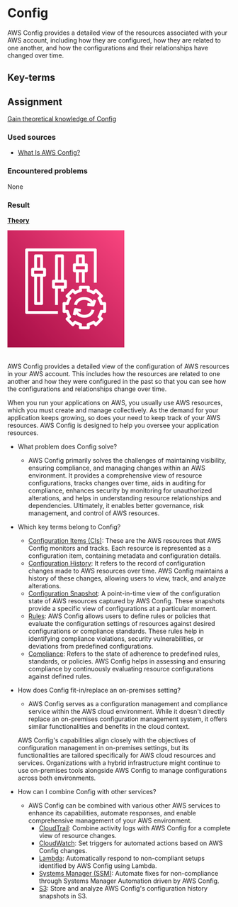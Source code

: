 # Config

AWS Config provides a detailed view of the resources associated with your AWS account, including how they are configured, how they are related to one another, and how the configurations and their relationships have changed over time.

## Key-terms


## Assignment

<ins>Gain theoretical knowledge of Config</ins>

### Used sources
- [What Is AWS Config?](https://docs.aws.amazon.com/config/latest/developerguide/WhatIsConfig.html)

### Encountered problems
None

### Result

**<ins>Theory</ins>**

![Config](/06_AWS_3/includes/09_config1.png)<br><br>

AWS Config provides a detailed view of the configuration of AWS resources in your AWS account. This includes how the resources are related to one another and how they were configured in the past so that you can see how the configurations and relationships change over time.

When you run your applications on AWS, you usually use AWS resources, which you must create and manage collectively. As the demand for your application keeps growing, so does your need to keep track of your AWS resources. AWS Config is designed to help you oversee your application resources.

- What problem does Config solve?
    - AWS Config primarily solves the challenges of maintaining visibility, ensuring compliance, and managing changes within an AWS environment. It provides a comprehensive view of resource configurations, tracks changes over time, aids in auditing for compliance, enhances security by monitoring for unauthorized alterations, and helps in understanding resource relationships and dependencies. Ultimately, it enables better governance, risk management, and control of AWS resources.

- Which key terms belong to Config?
    - <ins>Configuration Items (CIs)</ins>: These are the AWS resources that AWS Config monitors and tracks. Each resource is represented as a configuration item, containing metadata and configuration details. 
    - <ins>Configuration History</ins>: It refers to the record of configuration changes made to AWS resources over time. AWS Config maintains a history of these changes, allowing users to view, track, and analyze alterations.
    - <ins>Configuration Snapshot</ins>: A point-in-time view of the configuration state of AWS resources captured by AWS Config. These snapshots provide a specific view of configurations at a particular moment. 
    - <ins>Rules</ins>: AWS Config allows users to define rules or policies that evaluate the configuration settings of resources against desired configurations or compliance standards. These rules help in identifying compliance violations, security vulnerabilities, or deviations from predefined configurations. 
    - <ins>Compliance</ins>: Refers to the state of adherence to predefined rules, standards, or policies. AWS Config helps in assessing and ensuring compliance by continuously evaluating resource configurations against defined rules.

- How does Config fit-in/replace an on-premises setting?
    - AWS Config serves as a configuration management and compliance service within the AWS cloud environment. While it doesn't directly replace an on-premises configuration management system, it offers similar functionalities and benefits in the cloud context.

    AWS Config's capabilities align closely with the objectives of configuration management in on-premises settings, but its functionalities are tailored specifically for AWS cloud resources and services. Organizations with a hybrid infrastructure might continue to use on-premises tools alongside AWS Config to manage configurations across both environments.

- How can I combine Config with other services?
    - AWS Config can be combined with various other AWS services to enhance its capabilities, automate responses, and enable comprehensive management of your AWS environment.
        - <ins>CloudTrail</ins>: Combine activity logs with AWS Config for a complete view of resource changes.
        - <ins>CloudWatch</ins>: Set triggers for automated actions based on AWS Config changes.
        - <ins>Lambda</ins>: Automatically respond to non-compliant setups identified by AWS Config using Lambda.
        - <ins>Systems Manager (SSM)</ins>: Automate fixes for non-compliance through Systems Manager Automation driven by AWS Config.
        - <ins>S3</ins>: Store and analyze AWS Config's configuration history snapshots in S3.